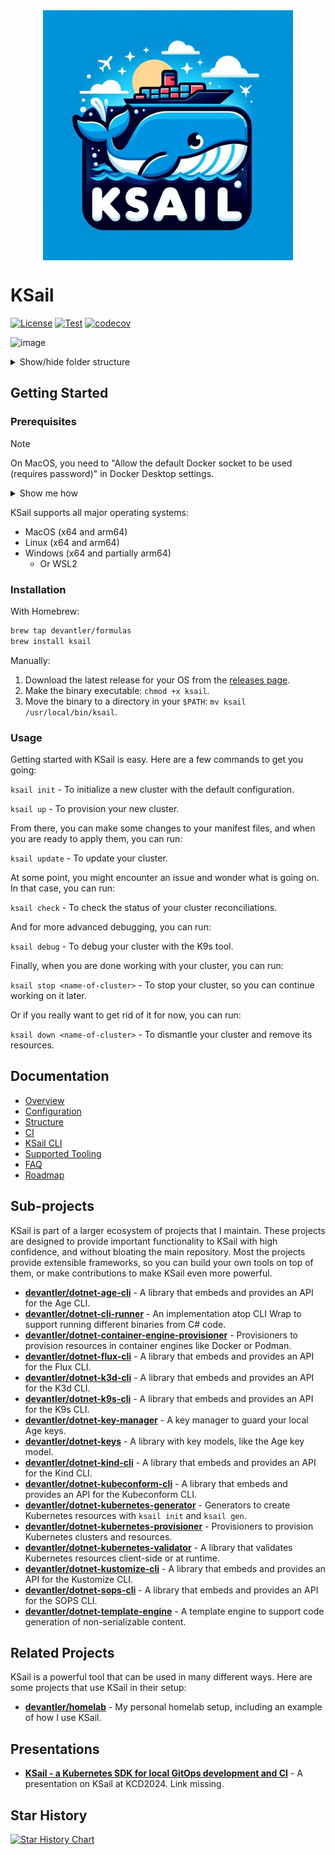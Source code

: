 <div align="center">
  <img width="400px" alt="ksail" align="center" src="./docs/images/ksail-logo.png" />
</div>

# KSail

[![License](https://img.shields.io/badge/License-Apache_2.0-blue.svg)](https://opensource.org/licenses/Apache-2.0)
[![Test](https://github.com/devantler/ksail/actions/workflows/test.yaml/badge.svg?branch=main)](https://github.com/devantler/ksail/actions/workflows/test.yaml)
[![codecov](https://codecov.io/gh/devantler/ksail/graph/badge.svg?token=DNEO90PfNR)](https://codecov.io/gh/devantler/ksail)

![image](https://github.com/devantler/ksail/assets/26203420/2c4596bd-68e5-438f-9a8b-0626bb44f353)

<details>
  <summary>Show/hide folder structure</summary>

<!-- readme-tree start -->
```
.
├── .github
│   └── workflows
├── .vscode
├── KSail
│   ├── Commands
│   │   ├── Debug
│   │   │   ├── Handlers
│   │   │   └── Options
│   │   ├── Down
│   │   │   ├── Handlers
│   │   │   └── Options
│   │   ├── Gen
│   │   │   ├── Commands
│   │   │   │   ├── CertManager
│   │   │   │   ├── Config
│   │   │   │   ├── Flux
│   │   │   │   ├── Kustomize
│   │   │   │   └── Native
│   │   │   │       ├── Cluster
│   │   │   │       ├── ConfigAndStorage
│   │   │   │       ├── Metadata
│   │   │   │       ├── Service
│   │   │   │       └── Workloads
│   │   │   ├── Handlers
│   │   │   │   ├── CertManager
│   │   │   │   ├── Config
│   │   │   │   ├── Flux
│   │   │   │   ├── Kustomize
│   │   │   │   └── Native
│   │   │   │       ├── Cluster
│   │   │   │       ├── ConfigAndStorage
│   │   │   │       ├── Metadata
│   │   │   │       ├── Services
│   │   │   │       └── Workloads
│   │   │   └── Options
│   │   ├── Init
│   │   │   ├── Generators
│   │   │   │   └── SubGenerators
│   │   │   ├── Handlers
│   │   │   └── Options
│   │   ├── Lint
│   │   │   └── Handlers
│   │   ├── List
│   │   │   ├── Handlers
│   │   │   └── Options
│   │   ├── Root
│   │   │   └── Handlers
│   │   ├── SOPS
│   │   │   ├── Commands
│   │   │   ├── Handlers
│   │   │   └── Options
│   │   ├── Start
│   │   │   └── Handlers
│   │   ├── Stop
│   │   │   └── Handlers
│   │   ├── Up
│   │   │   ├── Handlers
│   │   │   └── Options
│   │   └── Update
│   │       └── Handlers
│   ├── Options
│   └── Utils
├── KSail.Models
│   ├── CLI
│   │   └── Commands
│   │       ├── Init
│   │       └── Sops
│   ├── Project
│   └── Registry
├── KSail.Models.Tests
├── KSail.Tests
│   └── Commands
│       ├── Debug
│       ├── Down
│       ├── Gen
│       ├── Init
│       │   ├── advanced
│       │   │   └── k8s
│       │   │       ├── apps
│       │   │       ├── clusters
│       │   │       │   └── ksail-default
│       │   │       │       └── flux-system
│       │   │       ├── components
│       │   │       │   ├── flux-kustomization-post-build-variables-label
│       │   │       │   ├── flux-kustomization-sops-label
│       │   │       │   ├── helm-release-crds-label
│       │   │       │   └── helm-release-remediation-label
│       │   │       ├── infrastructure
│       │   │       │   └── controllers
│       │   │       └── variables
│       │   └── simple
│       │       └── k8s
│       │           ├── apps
│       │           ├── clusters
│       │           │   └── ksail-default
│       │           │       └── flux-system
│       │           └── infrastructure
│       │               └── controllers
│       ├── Lint
│       ├── List
│       ├── Root
│       ├── SOPS
│       ├── Start
│       ├── Stop
│       ├── Up
│       └── Update
└── docs
    └── images

108 directories
```
<!-- readme-tree end -->

</details>

## Getting Started

### Prerequisites

> [!NOTE]
> On MacOS, you need to "Allow the default Docker socket to be used (requires password)" in Docker Desktop settings.
>
> <details><summary>Show me how</summary>
>
> ![Enable Docker Socket in Docker Desktop](docs/images/enable-docker-socket-in-docker-desktop.png)
>
> </details>

KSail supports all major operating systems:

- MacOS (x64 and arm64)
- Linux (x64 and arm64)
- Windows (x64 and partially arm64)
  - Or WSL2

### Installation

With Homebrew:

```sh
brew tap devantler/formulas
brew install ksail
```

Manually:

1. Download the latest release for your OS from the [releases page](https://github.com/devantler/ksail/releases).
2. Make the binary executable: `chmod +x ksail`.
3. Move the binary to a directory in your `$PATH`: `mv ksail /usr/local/bin/ksail`.

### Usage

Getting started with KSail is easy. Here are a few commands to get you going:

`ksail init` - To initialize a new cluster with the default configuration.

`ksail up` - To provision your new cluster.

From there, you can make some changes to your manifest files, and when you are ready to apply them, you can run:

`ksail update` - To update your cluster.

At some point, you might encounter an issue and wonder what is going on. In that case, you can run:

`ksail check` - To check the status of your cluster reconciliations.

And for more advanced debugging, you can run:

`ksail debug` - To debug your cluster with the K9s tool.

Finally, when you are done working with your cluster, you can run:

`ksail stop <name-of-cluster>` - To stop your cluster, so you can continue working on it later.

Or if you really want to get rid of it for now, you can run:

`ksail down <name-of-cluster>` - To dismantle your cluster and remove its resources.

## Documentation

- [Overview](./docs/0-overview.md)
- [Configuration](./docs/1-configuration.md)
- [Structure](./docs/2-structure.md)
- [CI](./docs/3-ci.md)
- [KSail CLI](./docs/4-ksail-cli.md)
- [Supported Tooling](./docs/5-supported-tooling.md)
- [FAQ](./docs/6-faq.md)
- [Roadmap](./docs/7-roadmap.md)

## Sub-projects

KSail is part of a larger ecosystem of projects that I maintain. These projects are designed to provide important functionality to KSail with high confidence, and without bloating the main repository. Most the projects provide extensible frameworks, so you can build your own tools on top of them, or make contributions to make KSail even more powerful.

- **[devantler/dotnet-age-cli](https://github.com/devantler/dotnet-age-cli)** - A library that embeds and provides an API for the Age CLI.
- **[devantler/dotnet-cli-runner](https://github.com/devantler/dotnet-cli-runner)** - An implementation atop CLI Wrap to support running different binaries from C# code.
- **[devantler/dotnet-container-engine-provisioner](https://github.com/devantler/dotnet-container-engine-provisioner)** - Provisioners to provision resources in container engines like Docker or Podman.
- **[devantler/dotnet-flux-cli](https://github.com/devantler/dotnet-flux-cli)** - A library that embeds and provides an API for the Flux CLI.
- **[devantler/dotnet-k3d-cli](https://github.com/devantler/dotnet-k3d-cli)** - A library that embeds and provides an API for the K3d CLI.
- **[devantler/dotnet-k9s-cli](https://github.com/devantler/dotnet-k9s-cli)** - A library that embeds and provides an API for the K9s CLI.
- **[devantler/dotnet-key-manager](https://github.com/devantler/dotnet-key-manager)** - A key manager to guard your local Age keys.
- **[devantler/dotnet-keys](https://github.com/devantler/dotnet-keys)** - A library with key models, like the Age key model.
- **[devantler/dotnet-kind-cli](https://github.com/devantler/dotnet-kind-cli)** - A library that embeds and provides an API for the Kind CLI.
- **[devantler/dotnet-kubeconform-cli](https://github.com/devantler/dotnet-kubeconform-cli)** - A library that embeds and provides an API for the Kubeconform CLI.
- **[devantler/dotnet-kubernetes-generator](https://github.com/devantler/dotnet-kubernetes-generator)** - Generators to create Kubernetes resources with `ksail init` and `ksail gen`.
- **[devantler/dotnet-kubernetes-provisioner](https://github.com/devantler/dotnet-kubernetes-provisioner)** - Provisioners to provision Kubernetes clusters and resources.
- **[devantler/dotnet-kubernetes-validator](https://github.com/devantler/dotnet-kubernetes-validator)** - A library that validates Kubernetes resources client-side or at runtime.
- **[devantler/dotnet-kustomize-cli](https://github.com/devantler/dotnet-kustomize-cli)** - A library that embeds and provides an API for the Kustomize CLI.
- **[devantler/dotnet-sops-cli](https://github.com/devantler/dotnet-sops-cli)** - A library that embeds and provides an API for the SOPS CLI.
- **[devantler/dotnet-template-engine](https://github.com/devantler/dotnet-template-engine)** - A template engine to support code generation of non-serializable content.

## Related Projects

KSail is a powerful tool that can be used in many different ways. Here are some projects that use KSail in their setup:

- **[devantler/homelab](https://github.com/devantler/homelab)** - My personal homelab setup, including an example of how I use KSail.

## Presentations

- **[KSail - a Kubernetes SDK for local GitOps development and CI]()** - A presentation on KSail at KCD2024. Link missing.

## Star History

[![Star History Chart](https://api.star-history.com/svg?repos=devantler/ksail&type=Date)](https://star-history.com/#devantler/ksail&Date)
